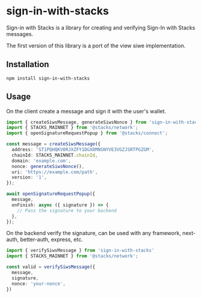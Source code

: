 # sign-in-with-stacks

Sign-in with Stacks is a library for creating and verifying Sign-In with Stacks messages.

The first version of this library is a port of the view siwe implementation.

## Installation

```
npm install sign-in-with-stacks
```

## Usage

On the client create a message and sign it with the user's wallet.

```ts
import { createSiwsMessage, generateSiwsNonce } from 'sign-in-with-stacks'
import { STACKS_MAINNET } from '@stacks/network';
import { openSignatureRequestPopup } from '@stacks/connect';

const message = createSiwsMessage({
  address: 'ST1PQHQKV0RJXZFY1DGX8MNSNYVE3VGZJSRTPGZGM',
  chainId: STACKS_MAINNET.chainId,
  domain: 'example.com',
  nonce: generateSiwsNonce(),
  uri: 'https://example.com/path',
  version: '1',
});

await openSignatureRequestPopup({
  message,
  onFinish: async ({ signature }) => {
    // Pass the signature to your backend
  },
});
```

On the backend verify the signature, can be used with any framework, next-auth, better-auth, express, etc.

```ts
import { verifySiwsMessage } from 'sign-in-with-stacks'
import { STACKS_MAINNET } from '@stacks/network';

const valid = verifySiwsMessage({
  message,
  signature,
  nonce: 'your-nonce',
})
```
